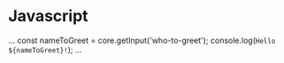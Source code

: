 # Javascript
...   const nameToGreet = core.getInput('who-to-greet');   console.log(`Hello ${nameToGreet}!`); ...

